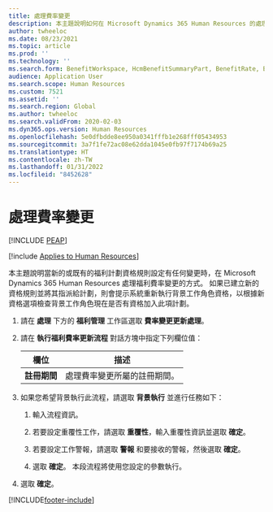 ```yaml
---
title: 處理費率變更
description: 本主題說明如何在 Microsoft Dynamics 365 Human Resources 的處理福利費率變更方式。
author: twheeloc
ms.date: 08/23/2021
ms.topic: article
ms.prod: ''
ms.technology: ''
ms.search.form: BenefitWorkspace, HcmBenefitSummaryPart, BenefitRate, BenefitEligibilityProcessResultViewer
audience: Application User
ms.search.scope: Human Resources
ms.custom: 7521
ms.assetid: ''
ms.search.region: Global
ms.author: twheeloc
ms.search.validFrom: 2020-02-03
ms.dyn365.ops.version: Human Resources
ms.openlocfilehash: 5e0dfbdde8ee950a0341fffb1e268fff05434953
ms.sourcegitcommit: 3a7f1fe72ac08e62dda1045e0fb97f7174b69a25
ms.translationtype: HT
ms.contentlocale: zh-TW
ms.lasthandoff: 01/31/2022
ms.locfileid: "8452628"
---
```

# <a name="process-rate-changes"></a>處理費率變更


[!INCLUDE [PEAP](../includes/peap-2.md)]

[!include [Applies to Human Resources](../includes/applies-to-hr.md)]

本主題說明當新的或既有的福利計劃資格規則設定有任何變更時，在 Microsoft Dynamics 365 Human Resources 處理福利費率變更的方式。 如果已建立新的資格規則並將其指派給計劃，則會提示系統重新執行背景工作角色資格，以根據新資格選項檢查背景工作角色現在是否有資格加入此項計劃。 

1. 請在 **處理** 下方的 **福利管理** 工作區選取 **費率變更更新處理**。

2. 請在 **執行福利費率更新流程** 對話方塊中指定下列欄位值：

   | 欄位 | 描述 |
   | --- | --- |
   | **註冊期間** | 處理費率變更所屬的註冊期間。 |

3. 如果您希望背景執行此流程，請選取 **背景執行** 並進行任務如下：

   1. 輸入流程資訊。

   2. 若要設定重覆性工作，請選取 **重覆性**，輸入重覆性資訊並選取 **確定**。

   3. 若要設定工作警報，請選取 **警報** 和要接收的警報，然後選取 **確定**。

   4. 選取 **確定**。 本段流程將使用您設定的參數執行。

4. 選取 **確定**。


[!INCLUDE[footer-include](../includes/footer-banner.md)]
